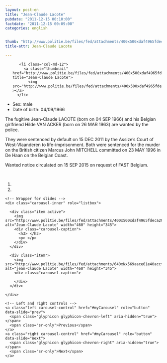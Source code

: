 ```yaml
---
layout: post-en
title: "Jean-Claude Lacote"
pubdate: "2011-12-15 00:10:00"
factdate: "2011-12-15 00:09:00"
categories: english


thumb: "http://www.politie.be/files/fed/attachments/400x500xdaf4965fdeca297a3dac8dc7fbe827b0_thumb.jpg.pagespeed.ic.xlQlzZQQ7F.jpg"
title-attr: Jean-Claude Lacote

---
```


<div class="row">

  <div class="col-xs-6 col-md-4">
<ul class="row polaroids">

       <li class="col-md-12">  
         <a class="thumbnail" href="http://www.politie.be/files/fed/attachments/400x500xdaf4965fdeca297a3dac8dc7fbe827b0_thumb.jpg.pagespeed.ic.xlQlzZQQ7F.jpg" title="Jean-Claude Lacote">
           <img src="http://www.politie.be/files/fed/attachments/400x500xdaf4965fdeca297a3dac8dc7fbe827b0_thumb.jpg.pagespeed.ic.xlQlzZQQ7F.jpg" ></a>
      </li>  

  </ul>

  
  </div>
  <div class="col-xs-12 col-md-8">
 
<ul>
<li>Sex: male</li>
<li>Date of birth: 04/09/1966</li>
</ul> 


<p>The fugitive Jean-Claude LACOTE (born on 04 SEP 1966) and his Belgian girlfriend Hilde VAN ACKER (born on 26 MAR 1963) are wanted by the police.</p>
<p>They were sentenced by default on 15 DEC 2011 by the Assize’s Court of West-Vlaanderen to life-imprisonment. 
Both were sentenced for the murder on the British citizen Marcus John MITCHELL committed on 23 MAY 1996 in De Haan on the Belgian Coast. </p>
<p>Wanted notice circulated on 15 SEP 2015 on request of FAST Belgium.
</p>

<!-- SLIDER -->
<div class="container"  class="col-xs-12 col-md-12">
  <br>
  <div id="myCarousel" class="carousel slide" data-ride="carousel">
    <!-- Indicators -->
    <ol class="carousel-indicators">
      <li data-target="#myCarousel" data-slide-to="0" class="active"></li>
      <li data-target="#myCarousel" data-slide-to="1"></li>
    </ol>

    <!-- Wrapper for slides -->
    <div class="carousel-inner" role="listbox">

      <div class="item active">
        <img src="http://www.politie.be/files/fed/attachments/400x500xdaf4965fdeca297a3dac8dc7fbe827b0_thumb.jpg.pagespeed.ic.xlQlzZQQ7F.jpg" alt="Jean-Claude Lacote" width="460" height="345">
        <div class="carousel-caption">
          <h3> </h3>
          <p> </p>
        </div>
      </div>

      <div class="item">
        <img src="http://www.politie.be/files/fed/attachments/640xNx569aace61e40accf395bc7bbe88e0eea_thumb.jpg.pagespeed.ic.TedWiWwU15.jpg" alt="jean-Claude Lacote" width="460" height="345">
        <div class="carousel-caption">

        </div>
      </div>
  
    </div>

    <!-- Left and right controls -->
    <a class="left carousel-control" href="#myCarousel" role="button" data-slide="prev">
      <span class="glyphicon glyphicon-chevron-left" aria-hidden="true"></span>
      <span class="sr-only">Previous</span>
    </a>
    <a class="right carousel-control" href="#myCarousel" role="button" data-slide="next">
      <span class="glyphicon glyphicon-chevron-right" aria-hidden="true"></span>
      <span class="sr-only">Next</span>
    </a>
  </div>
</div>

  <link rel="stylesheet" href="http://maxcdn.bootstrapcdn.com/bootstrap/3.3.5/css/bootstrap.min.css">
  <script src="https://ajax.googleapis.com/ajax/libs/jquery/1.11.3/jquery.min.js"></script>
  <script src="http://maxcdn.bootstrapcdn.com/bootstrap/3.3.5/js/bootstrap.min.js"></script>
  <!-- SLIDER -->
  
</div>


</div>

